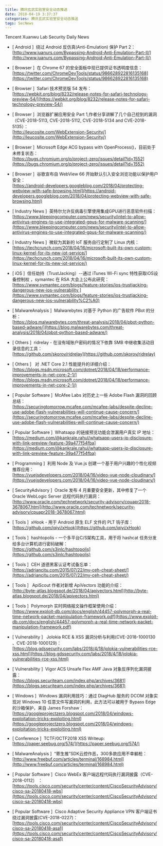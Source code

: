 ```yaml
---
title: 腾讯玄武实验室安全动态推送
date: 2018-04-19 3:37:37
categories: 腾讯玄武实验室安全动态推送
tags: SecNews
---
```


Tencent Xuanwu Lab Security Daily News  
* [ Android ]  绕过 Android 反仿真(Anti-Emulation) 保护 Part 2：   
[http://www.juanurs.com/Bypassing-Android-Anti-Emulation-Part-II/](http://www.juanurs.com/Bypassing-Android-Anti-Emulation-Part-II/)  

* [ Browser ]  在 Chrome 67 的安全面板中现已提供证书透明度信息：   
[https://twitter.com/ChromeDevTools/status/986628922816135168](https://twitter.com/ChromeDevTools/status/986628922816135168)  

* [ Browser ]  Safari 技术预览版 54 发布：   
[https://webkit.org/blog/8232/release-notes-for-safari-technology-preview-54/](https://webkit.org/blog/8232/release-notes-for-safari-technology-preview-54/)  

* [ Browser ]  浏览器扩展应用安全 Part 1,作者分享讲解了几个自己挖到的漏洞（CVE-2018-5113, CVE-2018-5112, CVE-2018-5134 and CVE-2018-5135）：   
[http://leucosite.com/WebExtension-Security/](http://leucosite.com/WebExtension-Security/)  

* [ Browser ]  Microsoft Edge ACG bypass with OpenProcess()，目前处于未修复状态：   
[https://bugs.chromium.org/p/project-zero/issues/detail?id=1552](https://bugs.chromium.org/p/project-zero/issues/detail?id=1552)  

* [ Browser ]  谷歌宣布自 WebView 66 开始默认引入安全浏览功能以保护用户安全：   
[https://android-developers.googleblog.com/2018/04/protecting-webview-with-safe-browsing.html](https://android-developers.googleblog.com/2018/04/protecting-webview-with-safe-browsing.html)  

* [ Industry News ]  英特尔允许反病毒引擎使用集成GPU进行恶意软件扫描：   
[https://www.bleepingcomputer.com/news/security/intel-to-allow-antivirus-engines-to-use-integrated-gpus-for-malware-scanning/](https://www.bleepingcomputer.com/news/security/intel-to-allow-antivirus-engines-to-use-integrated-gpus-for-malware-scanning/)  

* [ Industry News ]  微软为其新的 IoT 服务自行定制了 Linux 内核：   
[https://techcrunch.com/2018/04/16/microsoft-built-its-own-custom-linux-kernel-for-its-new-iot-service/](https://techcrunch.com/2018/04/16/microsoft-built-its-own-custom-linux-kernel-for-its-new-iot-service/)  

* [ iOS ]  信任劫持（TrustJacking）--通过 iTunes Wi-Fi sync 特性获取iOS设备控制权 ，symantec 在 RSA 大会上公布此研究：   
[https://www.symantec.com/blogs/feature-stories/ios-trustjacking-dangerous-new-ios-vulnerability ](https://www.symantec.com/blogs/feature-stories/ios-trustjacking-dangerous-new-ios-vulnerability%C2%A0)  

* [ MalwareAnalysis ]  Malwarebytes 对基于 Python 的广告软件 PBot 的分析：   
[https://blog.malwarebytes.com/threat-analysis/2018/04/pbot-python-based-adware/](https://blog.malwarebytes.com/threat-analysis/2018/04/pbot-python-based-adware/)  

* [ Others ]  ridrelay - 在没有域账户密码的情况下依靠 SMB 中继收集活动目录信息的工具：   
[https://github.com/skorov/ridrelay](https://github.com/skorov/ridrelay)  

* [ Others ]   对 .NET Core 2.1 性能提升的详细介绍：   
[https://blogs.msdn.microsoft.com/dotnet/2018/04/18/performance-improvements-in-net-core-2-1/](https://blogs.msdn.microsoft.com/dotnet/2018/04/18/performance-improvements-in-net-core-2-1/)  

* [ Popular Software ]  McAfee Labs 对历史上一些 Adobe Flash 漏洞的回顾总结：   
[https://securingtomorrow.mcafee.com/mcafee-labs/despite-decline-use-adobe-flash-vulnerabilities-will-continue-cause-concern/](https://securingtomorrow.mcafee.com/mcafee-labs/despite-decline-use-adobe-flash-vulnerabilities-will-continue-cause-concern/)  

* [ Popular Software ]  Whatsapp 的链接预览功能会泄漏用户真实 IP 地址：   
[https://medium.com/@kankrale.rahul/whatsapp-users-ip-disclosure-with-link-preview-feature-39a477f54fba](https://medium.com/@kankrale.rahul/whatsapp-users-ip-disclosure-with-link-preview-feature-39a477f54fba)  

* [ Programming ]  利用 Node 及 Vue.js 创建一个基于用户兴趣的个性化视频推荐应用：   
[https://vuejsdevelopers.com/2018/04/16/video-vue-node-cloudinary/](https://vuejsdevelopers.com/2018/04/16/video-vue-node-cloudinary/)  

* [ SecurityAdvisory ]  Oracle 发布 4 月重要安全更新，其中修复了一个 Oracle WebLogic Server 远程代码执行漏洞：   
[http://www.oracle.com/technetwork/security-advisory/cpuapr2018-3678067.html](http://www.oracle.com/technetwork/security-advisory/cpuapr2018-3678067.html)  

* [ Tools ]  xHook - 用于 Android 原生 ELF 文件的 PLT 钩子库：   
[https://github.com/iqiyi/xHook](https://github.com/iqiyi/xHook)  

* [ Tools ]  hashtopolis - 一个多平台C/S架构工具，用于将 hashcat 任务分发给多台计算机进行密码破解：   
[https://github.com/s3inlc/hashtopolis](https://github.com/s3inlc/hashtopolis)  

* [ Tools ]  CEH 道德黑客认证考试备忘单：   
[https://adriancitu.com/2015/07/22/my-ceh-cheat-sheet/](https://adriancitu.com/2015/07/22/my-ceh-cheat-sheet/)  

* [ Tools ]   ApiScout 作者对新增 ApiVectors 功能的介绍：   
[http://byte-atlas.blogspot.de/2018/04/apivectors.html](http://byte-atlas.blogspot.de/2018/04/apivectors.html)  

* [ Tools ]  Polymorph 实时网络报文操作框架使用介绍：   
[https://www.exploit-db.com/docs/english/44457-polymorph-a-real-time-network-packet-manipulation-framework.pdf](https://www.exploit-db.com/docs/english/44457-polymorph-a-real-time-network-packet-manipulation-framework.pdf)  

* [ Vulnerability ]   Jolokia RCE &amp; XSS 漏洞分析与利用(CVE-2018-1000130 、CVE-2018-1000129)：   
[https://blog.gdssecurity.com/labs/2018/4/18/jolokia-vulnerabilities-rce-xss.html](https://blog.gdssecurity.com/labs/2018/4/18/jolokia-vulnerabilities-rce-xss.html)  

* [ Vulnerability ]  Vigor ACS Unsafe Flex AMF Java 对象反序列化漏洞披露：   
[https://blogs.securiteam.com/index.php/archives/3681](https://blogs.securiteam.com/index.php/archives/3681)  

* [ Windows ]  Windows 漏洞利用技巧：通过 DiagHub 服务的 DCOM 对象实现对 Windows 10 任意文件写漏洞的利用，此方法可以被用于 Bypass Edge 的沙箱保护，来自 James Forshaw：   
[https://googleprojectzero.blogspot.com/2018/04/windows-exploitation-tricks-exploiting.html](https://googleprojectzero.blogspot.com/2018/04/windows-exploitation-tricks-exploiting.html)  

* [ Conference ]  TCTF/0CTF2018 XSS Writeup: 
[https://paper.seebug.org/574/](https://paper.seebug.org/574/)  

* [ MalwareAnalysis ]  “寄生推”SDK云控作恶，300多款应用不幸躺枪： 
[http://www.freebuf.com/articles/terminal/168984.html](http://www.freebuf.com/articles/terminal/168984.html)  

* [ Popular Software ]  Cisco WebEx 客户端远程代码执行漏洞披露（CVE-2018-0112） ： 
[https://tools.cisco.com/security/center/content/CiscoSecurityAdvisory/cisco-sa-20180418-wbs](https://tools.cisco.com/security/center/content/CiscoSecurityAdvisory/cisco-sa-20180418-wbs)  

* [ Popular Software ]  Cisco Adaptive Security Appliance VPN 客户端证书绕过漏洞披露(CVE-2018-0227)： 
[https://tools.cisco.com/security/center/content/CiscoSecurityAdvisory/cisco-sa-20180418-asa1](https://tools.cisco.com/security/center/content/CiscoSecurityAdvisory/cisco-sa-20180418-asa1)  

